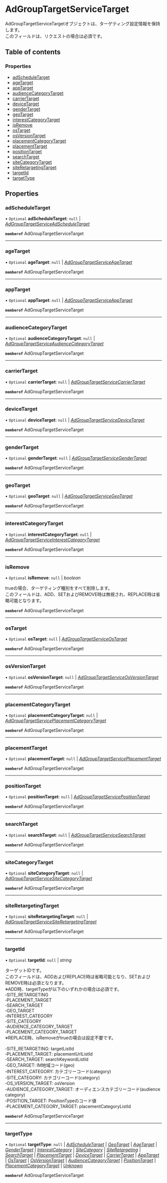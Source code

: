# AdGroupTargetServiceTarget


<div lang=\"ja\"> AdGroupTargetServiceTargetオブジェクトは、ターゲティング設定情報を保持します。<br> このフィールドは、リクエストの場合は必須です。 </div> 

## Table of contents

### Properties

- [adScheduleTarget](adgrouptargetservicetarget.md#adscheduletarget)
- [ageTarget](adgrouptargetservicetarget.md#agetarget)
- [appTarget](adgrouptargetservicetarget.md#apptarget)
- [audienceCategoryTarget](adgrouptargetservicetarget.md#audiencecategorytarget)
- [carrierTarget](adgrouptargetservicetarget.md#carriertarget)
- [deviceTarget](adgrouptargetservicetarget.md#devicetarget)
- [genderTarget](adgrouptargetservicetarget.md#gendertarget)
- [geoTarget](adgrouptargetservicetarget.md#geotarget)
- [interestCategoryTarget](adgrouptargetservicetarget.md#interestcategorytarget)
- [isRemove](adgrouptargetservicetarget.md#isremove)
- [osTarget](adgrouptargetservicetarget.md#ostarget)
- [osVersionTarget](adgrouptargetservicetarget.md#osversiontarget)
- [placementCategoryTarget](adgrouptargetservicetarget.md#placementcategorytarget)
- [placementTarget](adgrouptargetservicetarget.md#placementtarget)
- [positionTarget](adgrouptargetservicetarget.md#positiontarget)
- [searchTarget](adgrouptargetservicetarget.md#searchtarget)
- [siteCategoryTarget](adgrouptargetservicetarget.md#sitecategorytarget)
- [siteRetargetingTarget](adgrouptargetservicetarget.md#siteretargetingtarget)
- [targetId](adgrouptargetservicetarget.md#targetid)
- [targetType](adgrouptargetservicetarget.md#targettype)

## Properties

### adScheduleTarget

• `Optional` **adScheduleTarget**: ``null`` \| [*AdGroupTargetServiceAdScheduleTarget*](adgrouptargetserviceadscheduletarget.md)

**`memberof`** AdGroupTargetServiceTarget

___

### ageTarget

• `Optional` **ageTarget**: ``null`` \| [*AdGroupTargetServiceAgeTarget*](adgrouptargetserviceagetarget.md)

**`memberof`** AdGroupTargetServiceTarget

___

### appTarget

• `Optional` **appTarget**: ``null`` \| [*AdGroupTargetServiceAppTarget*](adgrouptargetserviceapptarget.md)

**`memberof`** AdGroupTargetServiceTarget

___

### audienceCategoryTarget

• `Optional` **audienceCategoryTarget**: ``null`` \| [*AdGroupTargetServiceAudienceCategoryTarget*](adgrouptargetserviceaudiencecategorytarget.md)

**`memberof`** AdGroupTargetServiceTarget

___

### carrierTarget

• `Optional` **carrierTarget**: ``null`` \| [*AdGroupTargetServiceCarrierTarget*](adgrouptargetservicecarriertarget.md)

**`memberof`** AdGroupTargetServiceTarget

___

### deviceTarget

• `Optional` **deviceTarget**: ``null`` \| [*AdGroupTargetServiceDeviceTarget*](adgrouptargetservicedevicetarget.md)

**`memberof`** AdGroupTargetServiceTarget

___

### genderTarget

• `Optional` **genderTarget**: ``null`` \| [*AdGroupTargetServiceGenderTarget*](adgrouptargetservicegendertarget.md)

**`memberof`** AdGroupTargetServiceTarget

___

### geoTarget

• `Optional` **geoTarget**: ``null`` \| [*AdGroupTargetServiceGeoTarget*](adgrouptargetservicegeotarget.md)

**`memberof`** AdGroupTargetServiceTarget

___

### interestCategoryTarget

• `Optional` **interestCategoryTarget**: ``null`` \| [*AdGroupTargetServiceInterestCategoryTarget*](adgrouptargetserviceinterestcategorytarget.md)

**`memberof`** AdGroupTargetServiceTarget

___

### isRemove

• `Optional` **isRemove**: ``null`` \| *boolean*

<div lang=\"ja\"> trueの場合、ターゲティング種別をすべて削除します。<br> このフィールドは、ADD、SETおよびREMOVE時は無視され、REPLACE時は省略可能となります。 </div> 

**`memberof`** AdGroupTargetServiceTarget

___

### osTarget

• `Optional` **osTarget**: ``null`` \| [*AdGroupTargetServiceOsTarget*](adgrouptargetserviceostarget.md)

**`memberof`** AdGroupTargetServiceTarget

___

### osVersionTarget

• `Optional` **osVersionTarget**: ``null`` \| [*AdGroupTargetServiceOsVersionTarget*](adgrouptargetserviceosversiontarget.md)

**`memberof`** AdGroupTargetServiceTarget

___

### placementCategoryTarget

• `Optional` **placementCategoryTarget**: ``null`` \| [*AdGroupTargetServicePlacementCategoryTarget*](adgrouptargetserviceplacementcategorytarget.md)

**`memberof`** AdGroupTargetServiceTarget

___

### placementTarget

• `Optional` **placementTarget**: ``null`` \| [*AdGroupTargetServicePlacementTarget*](adgrouptargetserviceplacementtarget.md)

**`memberof`** AdGroupTargetServiceTarget

___

### positionTarget

• `Optional` **positionTarget**: ``null`` \| [*AdGroupTargetServicePositionTarget*](adgrouptargetservicepositiontarget.md)

**`memberof`** AdGroupTargetServiceTarget

___

### searchTarget

• `Optional` **searchTarget**: ``null`` \| [*AdGroupTargetServiceSearchTarget*](adgrouptargetservicesearchtarget.md)

**`memberof`** AdGroupTargetServiceTarget

___

### siteCategoryTarget

• `Optional` **siteCategoryTarget**: ``null`` \| [*AdGroupTargetServiceSiteCategoryTarget*](adgrouptargetservicesitecategorytarget.md)

**`memberof`** AdGroupTargetServiceTarget

___

### siteRetargetingTarget

• `Optional` **siteRetargetingTarget**: ``null`` \| [*AdGroupTargetServiceSiteRetargetingTarget*](adgrouptargetservicesiteretargetingtarget.md)

**`memberof`** AdGroupTargetServiceTarget

___

### targetId

• `Optional` **targetId**: ``null`` \| *string*

<div lang=\"ja\"> ターゲットIDです。<br> このフィールドは、ADDおよびREPLACE時は省略可能となり、SETおよびREMOVE時は必須となります。<br> ※ADD時、targetTypeが以下のいずれかの場合は必須です。<br> ‐SITE_RETARGETING<br> ‐PLACEMENT_TARGET<br> ‐SEARCH_TARGET<br> ‐GEO_TARGET<br> ‐INTEREST_CATEGORY<br> ‐SITE_CATEGORY<br> ‐AUDIENCE_CATEGORY_TARGET<br> ‐PLACEMENT_CATEGORY_TARGET<br> ※REPLACE時、isRemoveがtrueの場合は設定不要です。<br> <br> ‐SITE_RETARGETING: targetListId<br> ‐PLACEMENT_TARGET: placementUrlListId<br> ‐SEARCH_TARGET: searchKeywordListId<br> ‐GEO_TARGET: IM地域コード(geo)<br> ‐INTEREST_CATEGORY: カテゴリーコード(category)<br> ‐SITE_CATEGORY: カテゴリーコード(category)<br> ‐OS_VERSION_TARGET: osVersion<br> ‐AUDIENCE_CATEGORY_TARGET: オーディエンスカテゴリーコード(audience category)<br> ‐POSITION_TARGET: PositionTypeのコード値<br> ‐PLACEMENT_CATEGORY_TARGET: placementCategoryListId </div> 

**`memberof`** AdGroupTargetServiceTarget

___

### targetType

• `Optional` **targetType**: ``null`` \| [*AdScheduleTarget*](./enums/adgrouptargetservicetargettype.md#adscheduletarget) \| [*GeoTarget*](./enums/adgrouptargetservicetargettype.md#geotarget) \| [*AgeTarget*](./enums/adgrouptargetservicetargettype.md#agetarget) \| [*GenderTarget*](./enums/adgrouptargetservicetargettype.md#gendertarget) \| [*InterestCategory*](./enums/adgrouptargetservicetargettype.md#interestcategory) \| [*SiteCategory*](./enums/adgrouptargetservicetargettype.md#sitecategory) \| [*SiteRetargeting*](./enums/adgrouptargetservicetargettype.md#siteretargeting) \| [*SearchTarget*](./enums/adgrouptargetservicetargettype.md#searchtarget) \| [*PlacementTarget*](./enums/adgrouptargetservicetargettype.md#placementtarget) \| [*DeviceTarget*](./enums/adgrouptargetservicetargettype.md#devicetarget) \| [*CarrierTarget*](./enums/adgrouptargetservicetargettype.md#carriertarget) \| [*AppTarget*](./enums/adgrouptargetservicetargettype.md#apptarget) \| [*OsTarget*](./enums/adgrouptargetservicetargettype.md#ostarget) \| [*OsVersionTarget*](./enums/adgrouptargetservicetargettype.md#osversiontarget) \| [*AudienceCategoryTarget*](./enums/adgrouptargetservicetargettype.md#audiencecategorytarget) \| [*PositionTarget*](./enums/adgrouptargetservicetargettype.md#positiontarget) \| [*PlacementCategoryTarget*](./enums/adgrouptargetservicetargettype.md#placementcategorytarget) \| [*Unknown*](./enums/adgrouptargetservicetargettype.md#unknown)

**`memberof`** AdGroupTargetServiceTarget
